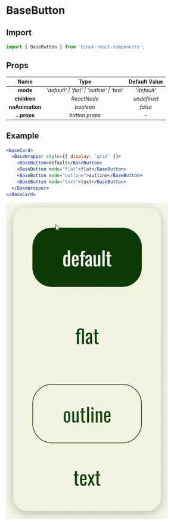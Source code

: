 # BaseButton

## Import

```jsx
import { BaseButton } from 'binak-react-components';
```

## Props

|      Name       |                     Type                     | Default Value |
| :-------------: | :------------------------------------------: | :-----------: |
|    **mode**     | _'default' \| 'flat' \| 'outline' \| 'text'_ |  _'default'_  |
|  **children**   |                 _ReactNode_                  |  _undefined_  |
| **noAnimation** |                  _boolean_                   |    _false_    |
|  **...props**   |                _button props_                |      _-_      |

## Example

```jsx
<BaseCard>
  <BaseWrapper style={{ display: 'grid' }}>
    <BaseButton>default</BaseButton>
    <BaseButton mode="flat">flat</BaseButton>
    <BaseButton mode="outline">outline</BaseButton>
    <BaseButton mode="text">text</BaseButton>
  </BaseWrapper>
</BaseCard>
```

![BaseButton](./img/baseButton.gif)
